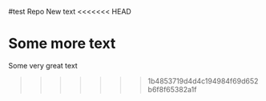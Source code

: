 #test Repo
New text
<<<<<<< HEAD

Some more text
=======
Some very great text
>>>>>>> 1b4853719d4d4c194984f69d652b6f8f65382a1f
